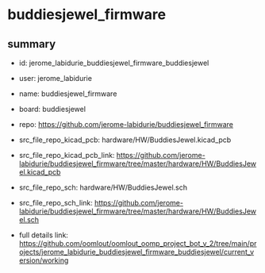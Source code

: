 # buddiesjewel_firmware
 
## summary 
* id: jerome_labidurie_buddiesjewel_firmware_buddiesjewel
* user: jerome_labidurie
* name: buddiesjewel_firmware
* board: buddiesjewel
* repo: https://github.com/jerome-labidurie/buddiesjewel_firmware
* src_file_repo_kicad_pcb: hardware/HW/BuddiesJewel.kicad_pcb
* src_file_repo_kicad_pcb_link: https://github.com/jerome-labidurie/buddiesjewel_firmware/tree/master/hardware/HW/BuddiesJewel.kicad_pcb


* src_file_repo_sch: hardware/HW/BuddiesJewel.sch
* src_file_repo_sch_link: https://github.com/jerome-labidurie/buddiesjewel_firmware/tree/master/hardware/HW/BuddiesJewel.sch
* full details link: https://github.com/oomlout/oomlout_oomp_project_bot_v_2/tree/main/projects/jerome_labidurie_buddiesjewel_firmware_buddiesjewel/current_version/working  







